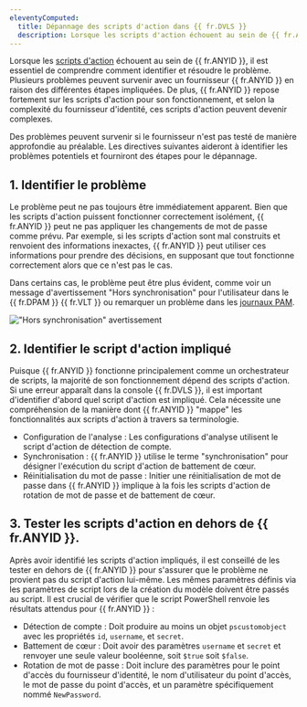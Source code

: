 ```yaml
---
eleventyComputed:
  title: Dépannage des scripts d'action dans {{ fr.DVLS }}
  description: Lorsque les scripts d'action échouent au sein de {{ fr.ANYID }}, il est essentiel de comprendre comment identifier et résoudre le problème.
---
```

Lorsque les [scripts d'action](/pam/kb/how-to-articles/create-anyidentity-action-script-dvls) échouent au sein de {{ fr.ANYID }}, il est essentiel de comprendre comment identifier et résoudre le problème. Plusieurs problèmes peuvent survenir avec un fournisseur {{ fr.ANYID }} en raison des différentes étapes impliquées. De plus, {{ fr.ANYID }} repose fortement sur les scripts d'action pour son fonctionnement, et selon la complexité du fournisseur d'identité, ces scripts d'action peuvent devenir complexes.

Des problèmes peuvent survenir si le fournisseur n'est pas testé de manière approfondie au préalable. Les directives suivantes aideront à identifier les problèmes potentiels et fourniront des étapes pour le dépannage.

## 1. Identifier le problème

Le problème peut ne pas toujours être immédiatement apparent. Bien que les scripts d'action puissent fonctionner correctement isolément, {{ fr.ANYID }} peut ne pas appliquer les changements de mot de passe comme prévu. Par exemple, si les scripts d'action sont mal construits et renvoient des informations inexactes, {{ fr.ANYID }} peut utiliser ces informations pour prendre des décisions, en supposant que tout fonctionne correctement alors que ce n'est pas le cas.

Dans certains cas, le problème peut être plus évident, comme voir un message d'avertissement "Hors synchronisation" pour l'utilisateur dans le {{ fr.DPAM }} {{ fr.VLT }} ou remarquer un problème dans les [journaux PAM](/pam/server/pam-reports).

!["Hors synchronisation" avertissement](https://cdnweb.devolutions.net/docs/ab_providers-troubleshooting-anyidentity-providers_1-1.png)

## 2. Identifier le script d'action impliqué

Puisque {{ fr.ANYID }} fonctionne principalement comme un orchestrateur de scripts, la majorité de son fonctionnement dépend des scripts d'action. Si une erreur apparaît dans la console {{ fr.DVLS }}, il est important d'identifier d'abord quel script d'action est impliqué. Cela nécessite une compréhension de la manière dont {{ fr.ANYID }} "mappe" les fonctionnalités aux scripts d'action à travers sa terminologie.

* Configuration de l'analyse : Les configurations d'analyse utilisent le script d'action de détection de compte.
* Synchronisation : {{ fr.ANYID }} utilise le terme "synchronisation" pour désigner l'exécution du script d'action de battement de cœur.
* Réinitialisation du mot de passe : Initier une réinitialisation de mot de passe dans {{ fr.ANYID }} implique à la fois les scripts d'action de rotation de mot de passe et de battement de cœur.

## 3. Tester les scripts d'action en dehors de {{ fr.ANYID }}.

Après avoir identifié les scripts d'action impliqués, il est conseillé de les tester en dehors de {{ fr.ANYID }} pour s'assurer que le problème ne provient pas du script d'action lui-même. Les mêmes paramètres définis via les paramètres de script lors de la création du modèle doivent être passés au script. Il est crucial de vérifier que le script PowerShell renvoie les résultats attendus pour {{ fr.ANYID }} :

* Détection de compte : Doit produire au moins un objet `pscustomobject` avec les propriétés `id`, `username`, et `secret`.
* Battement de cœur : Doit avoir des paramètres `username` et `secret` et renvoyer une seule valeur booléenne, soit `$true` soit `$false`.
* Rotation de mot de passe : Doit inclure des paramètres pour le point d'accès du fournisseur d'identité, le nom d'utilisateur du point d'accès, le mot de passe du point d'accès, et un paramètre spécifiquement nommé `NewPassword`.
